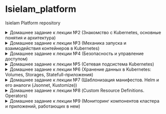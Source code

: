 # IsieIam_platform
IsieIam Platform repository

<details>
<summary>Домашнее задание к лекции №2 (Знакомство с Kubernetes, основные понятия и архитектура)
</summary>

### Предзадание:
 - создана ветка kubernetes-prepare, в ней:
 - добавлен .travis.yml
 - добавлен шаблон для описания PR
 - добавлен .github/auto_assign.yml
 - создан PR к ветке main

### Задание:
 - установлен minikube (sudo -E minikube start --driver=none)
 - minikube ssh для выбранного способа старта не работает, т.к. vm как таковой нет, в вышестоящем запуске миникуб запускается в docker
 - установлен k8s dashboard и k9s

```
Для получения token для dashboard использовать:
kubectl get secrets -n kubernetes-dashboard
kubectl describe secret kubernetes-dashboard-token-**** -n kubernetes-dashboard
```

 - Проверено удаление системных подов: выжили не все - storage-provisioner сгинул навсегда.

```
coredns-f9fd979d6-48jsj - контролируется replica-set
kube-proxy-c4zf9 - контролируется DaemonSet/kube-proxy
Остальные поды контролируются - Node/isie-virtualbox, они являются static pods и контролируются kubelet, доп инфо тут:
  https://kubernetes.io/docs/tasks/configure-pod-container/static-pod/
их yml хранятся в /etc/kubernetes/manifest/
```

 - Создан dockerfile для запуска nginx, в него помещен измененный дефолтный конфиг и простой homework.html для тестов.
 - В dockerfile добавлены команды для запуска nginx от пользователя с uid 1001, самого nginx на 8000 порту и root каталогом /app
 - Собран и запушен в hub.docker.com образ.

```
для сборки и пуша использовать:
sudo docker build -t isieiam/nginx-test:1.0 .
sudo docker push isieiam/nginx-test:1.0
```

 - Написан web-pod.yaml и применен в миникуб

```
для установки пода из файла:
kubectl apply -f web-pod.yaml
для получения yaml пода:
kubectl get pod web -o yaml
альтернативно - вывод описания пода
kubectl describe pod web
```

 - Добавлен к под-у web init контейнер, который скачивает статику с https://tinyurl.com/otus-k8s-intro и которое через volume попадает к nginx в его рутовую директорию.

```
для проверки и проброса порта наружу:
kubectl port-forward --address 0.0.0.0 pod/web 8000:8000
```

 - Hipster-shop - склонирован репо, собран и запушен в hub.docker.com frontend

```
для сборки и пуша фронта:
sudo docker build -t isieiam/hipster-front:1.0 .
sudo docker push isieiam/hipster-front:1.0
генерация манифестов средствами kubectl:
kubectl run frontend --image isieiam/hipster-front:1.0 --restart=Never --dry-run=true -o yaml > frontend-pod.yaml
```

### Задание со *:

> Выясните причину, по которой pod frontend находится в статусе Error

Причина в том что он не может найти переменные окружения:

```
panic: environment variable "PRODUCT_CATALOG_SERVICE_ADDR" not set
```

> Создайте новый манифест frontend-pod-healthy.yaml...В результате, после применения исправленного манифеста pod frontend должен находиться в статусе Running...Поместите исправленный манифест frontend-pod-healthy.yaml в директорию kubernetes-intro

Добавлены переменные окружения из https://github.com/GoogleCloudPlatform/microservices-demo/blob/master/kubernetes-manifests/frontend.yaml. 
Создан frontend-pod-healthy.yaml - в результате под запускается - все ок.

</details>

<details>
<summary>Домашнее задание к лекции №3 (Механика запуска и взаимодействия контейнеров в Kubernetes)
</summary>

### Задание:
- Развернут кластер через kind
- Проверено создание на практике replica-set
- Проверена на практике работа с deployment
- Проверено на практике использование probes
- Развернут node-exporter через daemonset на всех нодах кластера, включая master

> Руководствуясь материалами лекции опишите произошедшую ситуацию, почему обновление ReplicaSet не повлекло обновление запущенных pod? 

ответ из лекции: потому что ReplicationController "НЕ проверяет соответствие запущенных Podов шаблону"

- Вспомогательные команды:

```
- получить поды по метке:
kubectl get pods -l app=frontend
- получить реплики:
kubectl get rs
- масштабирование реплики
kubectl scale replicaset frontend --replicas=3
- отследить развертывание реплики по метке:
kubectl apply -f frontend-replicaset.yaml | kubectl get pods -l app=frontend -w
- откат deployment-a:
kubectl rollout undo deployment paymentservice --to-revision=1 | kubectl get rs -l app=paymentservice -w
```

### Задание со * №1:

> С использованием параметров maxSurge и maxUnavailable самостоятельно реализуйте два следующих сценария развертывания:

```
Аналог blue-green:
1. Развертывание трех новых pod
2. Удаление трех старых pod
Reverse Rolling Update:
1. Удаление одного старого pod
2. Создание одного нового pod
```

Созданы:
- paymentservice-deployment-bg.yaml
- paymentservice-deployment-reverse.yaml

### Задание со * №2:

> Найдите в интернете или напишите самостоятельно манифест node-exporter-daemonset.yaml для развертывания DaemonSet с Node Exporter

- в инете найдено здесь https://github.com/shevyf/prom_on_k8s_howto/blob/master/node-exporter-daemonset.yml
- актуализировано под текущую версию api и убраны некоторые навороты - см node-exporter-daemonset.yaml
- метрики собираются

### Задание со **:

>Найдите способ модернизировать свой DaemonSet таким образом, чтобы Node Exporter был развернут как на master, так и на worker нодах (конфигурацию самих нод изменять нельзя)

Пример можно найти в мануале: https://kubernetes.io/docs/concepts/workloads/controllers/daemonset/

```
tolerations: # this toleration is to have the daemonset runnable on master nodes remove it if your masters can't run pods
  - key: node-role.kubernetes.io/master
    effect: NoSchedule
```

Параметр добавлен в node-exporter-daemonset.yaml

</details>

<details>
<summary>Домашнее задание к лекции №4 (Безопасность и управление доступом)
</summary>

### Задание:

- Изучено https://kubernetes.io/docs/reference/access-authn-authz/rbac/
- сделаны задания:

#### Задание №1
- Создать Service Account bob, дать ему роль admin в рамках всего кластера
- Создать Service Account dave без доступа к кластеру

#### Задание №2
- Создать Namespace prometheus
- Создать Service Account carol в этом Namespace
- Дать всем Service Account в Namespace prometheus возможность делать get, list, watch в отношении Pods всего кластера

#### Задание №3
- Создать Namespace dev
- Создать Service Account jane в Namespace dev
- Дать jane роль admin в рамках Namespace dev
- Создать Service Account ken в Namespace dev
- Дать ken роль view в рамках Namespace dev

#### Шпаргалка:
- ClusterRole не принадлежит ни одному namespace
- ClusterRole - роль на весь кластер
- Role - роль только на неймспейс
- И с ролями надо внимательно - могут существовать одноименные роли на кластер и в неймспейсе
- FAQ по биндингу:

```
apiVersion: rbac.authorization.k8s.io/v1
# Этот биндинг дает ползователю "jane" роль pod-reader  в "default" неймспейсе
# Роль  "pod-reader" должна в этом неймспейсе существовать.
kind: RoleBinding
metadata:
  name: read-pods    # придумываем название биндингу
  namespace: default # создаем биндинг именно в default
subjects:            # кому даем права
                     # можно указать нескользо "subject"
- kind: User
  name: jane         # имя пользователя регистрозависимое
  apiGroup: rbac.authorization.k8s.io
roleRef:             # указываем одну роль которую дадим верхним пользователям или сервисаккаунтам
  kind: Role         # либо  Role, либо ClusterRole
  name: pod-reader   # должно быть имя существующей Role или ClusterRole
  apiGroup: rbac.authorization.k8s.io
```

</details>

<details>
<summary>Домашнее задание к лекции №5 (Сетевая подсистема Kubernetes)
</summary>

### Задание:

- ветка kubernets-network, рабочий каталог kubernetes-network
- добавлены и проверена работоспособность readinessProbe и livenessProbe в web-pod.yml
- создан deployment под наше приложение web, добавлена strategy, с параметрами maxSurge и maxUnavailable есть пример в прошлой Д/З в задании с *
- изучены service c clusterip, а также наложение его создания на iptables
- переключен kube-proxy на ipvs, установлен и настроен metallb, изучено применение service loadbalancer

```
Для получения прямого доступа с локальной машины до сервисов
узнаем ip minikube: minikube ip (192.168.49.2)
при создании указывали подсетку для ext адресов или смотрим ext адрес у нужного нам сервиса 
и дальше прописываем маршрут на локальной машине для доступа к сервисам ip route add 172.17.255.0/24 via 192.168.49.2

Альтернативно можно пробрасывать любые порты на сущности вида pod, deployment, service:
kubectl port-forward service/web-svc-lb 5555:5555
kubectl port-forward deployment/web 5555:8000
```

- Установлен Ingress-COntroller в виде nginx с использованием metallb (никогда так делать больше не буду, чет слишком сложно)
- Создан headless сервис и ingress для нашего сервиса (web-svc-headless.yaml, web-ingress.yaml )


### Самопроверка:

>Вопрос для самопроверки:
>1. Почему следующая конфигурация валидна, но не имеет смысла?

```
livenessProbe:
 exec:
 command:
 - 'sh'
 - '-c'
 - 'ps aux | grep my_web_server_process'
```

С точки зрения проверки работоспопобсноти сайта - наличие процесса веб-сервера не гарантирует работоспособность сайта.
Grep: the grep manual at the exit status section report: EXIT STATUS The exit status is 0 if selected lines are found, and 1 if not found.
Т.е. grep вернет 0 если процесс есть и не 1 если его нет.

>2. Бывают ли ситуации, когда она все-таки имеет смысл?

Бывают - например когда у нас какое-нибудь легаси приложение или когда в одном контейнере надо мониторить допустим два процесса(entrypoint отвечает за основное), а liveness смотрит допустим на второе и падение второго тоже критично.

### Задание со * №1:

> 1. Сделайте сервис LoadBalancer , который откроет доступ к CoreDNS снаружи кластера (позволит получать записи через внешний IP). Например, nslookup web.default.cluster.local 172.17.255.10 .
> 2. Поскольку DNS работает по TCP и UDP протоколам - учтите это в конфигурации. Оба протокола должны работать по одному и тому же IPадресу балансировщика.
> 3. Полученные манифесты положите в подкаталог ./coredns

Релизовано, см ./kubernetes-network/ext-coredns-svc.yaml

Правда есть момент - сам сервис позволяет резолвить как имена так и обратный просмотр, но что интересно, у меня имена резолвились только в виде ip_address.web.default.cluster.local, почему они так генерились непонятно.

Подсказка: см https://metallb.universe.tf/usage/#ip-address-sharing

### Задание со * №2: Ingress для Dashboard

> Добавьте доступ к kubernetes-dashboard через наш Ingress-прокси:
> 1. Cервис должен быть доступен через префикс /dashboard ).
> 2. Kubernetes Dashboard должен быть развернут из официального манифеста. Актуальная ссылка есть в .
> 3. Написанные вами манифесты положите в подкаталог ./dashboard

Установлен kubernetes-dashboard: https://github.com/kubernetes/dashboard

```
kubectl apply -f https://raw.githubusercontent.com/kubernetes/dashboard/v2.1.0/aio/deploy/recommended.yaml
```

Написан манифест: ./kubernetes-network/dashboard/dashboard-ingress.yaml Проверена работоспособность - все ок.

Для выковыривания токена можно использовать, подставив нужное имя пода: 

```
kubectl describe secret kubernetes-dashboard-token-t5qnb -n kubernetes-dashboard
```

### Задание со * №3: Canary для Ingress

> Перенаправление части трафика на выделенную группу подов должно происходить по HTTP-заголовку.
> Естественно, что вам понадобятся 1-2 "канареечных" пода. 
> Написанные манифесты положите в подкаталог ./canary

В каталоге ./kubernetes-network/canary созданы два типа файлов: deployment, service, ingress для main приложения и для canary.

Выполняем kubectl apply -f ./ в каталоге canary. В реузльтате получаем два приложения.

Основной интерес представляе web-ingress-canary.yaml - в нем задаются основные параметры канарейки:

```
    nginx.ingress.kubernetes.io/canary: "true"                  # включает режим канарейки для nginx для нашего правила
    nginx.ingress.kubernetes.io/canary-by-header: "canary"      # вариант №1: задаем header имя по которому будем проверять идти нам в канарейку или нет
    nginx.ingress.kubernetes.io/canary-by-header-value: "true"  #             задаем header значение
    #nginx.ingress.kubernetes.io/canary-weight: "50"            # вариант №2: задаем в % соотношении запросов между промом и канарейкой кого и ск-ко - не совместимо с вариантом №1
```

Проверить что canary работает, т.е. на него идет трафик для нашего приложения - можно на выводе index.html по host name - там будет имя пода: main для основного приложения, canary для канарейки.

Подробности по настройке можно найти тут: https://github.com/kubernetes/ingress-nginx/blob/master/docs/user-guide/nginx-configuration/annotations.md#canary

### Доп инфо:

- на 20 версии кубера и докера заработало minikube ssh
- для запуска minikube: minikube start --vm-driver=docker  (причем по дефолту теперь оно запускается с vm в виде docker)
- Остановка: minikube stop
- Удаление кластера: minikube delete
- Установка дашборда: minikube dashboard
- Установка ингресса: minikube addons enable ingress
- Получение адреса minikube: minikube ip

</details>

<details>
<summary>Домашнее задание к лекции №6 (Хранение данных в Kubernetes: Volumes, Storages, Statefull-приложения)
</summary>

### Задание:

- Запущен кластен через kind
- Установлен MinIO (https://min.io) statefulset и service с использованием их манифестов:

```
kubectl apply -f https://raw.githubusercontent.com/express42/otus-platformsnippets/master/Module-02/Kuberenetes-volumes/minio-statefulset.yaml
kubectl apply -f https://raw.githubusercontent.com/express42/otus-platformsnippets/master/Module-02/Kuberenetes-volumes/minio-headless-service.yaml
```

- Манифесты сохранены в каталог: ./kubernetes-volumes
- Замучаны pv и pvc в разных способах создания и удаления, а также применения политик.
- Изучено как это хранится на диске с учетом stadard плагина kind и minikube
- Для запуска minio можно использовать: kubectl port-forward statefulsets/minio 9000:9000
- Опробовано использование самого minio
- На будущее есть некая то ли фича, то ли баг(по крайней мере офф документации k8s поведение явно противоречит, то это же плагин :) ):

>Интересный момент поймал на kind(да и minikube также ведет себя) с volume(домашка с minio): 
>если попытаться удалить PV(policy deleted) при существующем PVC, PV перейдет в terminated 
>как описано например тут https://kubernetes.io/docs/concepts/storage/persistent-volumes/#storage-object-in-use-protection), 
>но когда удалить PVC после этого, PV удалится, но данные по факту останутся в каталоге докера(в volumes) несмотря на политику. 
>Если же удалить изначально PVC, то и PV и данные удалятся(считаем что сам ss minio во всех случаях уже убит).  

### Задание со *

>В конфигурации нашего StatefulSet данные указаны в открытом виде, что не безопасно.
> Поместите данные в и настройте конфигурацию на их использование.

Написан манифест для secret. Сами secret закодированы base64. В существующие манифест statefulset добавлено использование secret.

</details>


<details>
<summary>Домашнее задание к лекции №7 (Шаблонизация манифестов. Helm и его аналоги (Jsonnet, Kustomize))
</summary>

### Задание:

- В этом задании есть небольшая инструкция по google cloud platform.(само облако осталось с прошлого курса)
- Создан k8s в GCP
- Обновлен helm3 до актуальной версии.

```
т.к. часть версий helm чартов из старого репа, то обзовем:
старые: helm repo add stable-old https://charts.helm.sh/stable
новые:  helm repo add stable https://kubernetes-charts.storage.googleapis.com
```

- Установлен nginx ingress через helm:

```
kubectl create ns nginx-ingress
helm upgrade --install nginx-ingress stable-old/nginx-ingress --wait \
 --namespace=nginx-ingress \
 --version=1.41.3
```

- Установлен cert manager через helm:

```
kubectl create namespace cert-manager
# ставим дополнения:
kubectl apply -f https://github.com/jetstack/cert-manager/releases/download/v1.1.0/cert-manager.crds.yaml -n cert-manager
# ставим сам менеджер
helm install cert-manager jetstack/cert-manager --namespace cert-manager --version v1.1.0
# доп инфо:
https://habr.com/ru/company/flant/blog/496936/
```

- Установлены clusterissures для автоматической выдачи сертификатов используя let's encrypt - см kubernetes-templating/cert-manager. Один файл для прода(реальный сертификат), второй для stage(фейковый сертификат от LE)

```
Для использования потом в ингрессе этих issuer необходимо добавить аннотации и секрет - как на примере ниже(в секрет поместится полученный сертификат):
  tls:
    enabled: true
    secretName: "harbor.35.192.45.27.nip.io"
    #secretName: ""
  ingress:
    hosts:
      core: harbor.35.192.45.27.nip.io
    annotations:
      kubernetes.io/ingress.class: nginx
      kubernetes.io/tls-acme: "true"
      cert-manager.io/cluster-issuer: "letsencrypt-production"
      cert-manager.io/acme-challenge-type: http01
```

- Установлен chartmuseum, на нем проверена корректная выдача сертификата - все ок.

```
kubectl create ns chartmuseum
helm upgrade --install chartmuseum stable-old/chartmuseum --wait \
 --namespace=chartmuseum \
 --version=2.13.2 \
 -f kubernetes-templating/chartmuseum/values.yaml

helm ls -n chartmuseum
```

### Задание со * №1: chartmuseum

>Научитесь работать с chartmuseum
>Опишите в PR последовательность действий, необходимых для добавления туда helm chart's и их установки с использованием chartmuseum как репозитория

Набор команд для использования chartmuseum ниже, вспомогательные ссылки: 
- https://chartmuseum.com/docs/#uploading-a-chart-package
- https://stackoverflow.com/questions/48577211/fail-to-upload-chart-to-chartmuseum

Тренироваться будем на чартах реддита с прошлых заданий:

```
# Для начала ставим плагин позволяющий пушить в какой-либо хелм репо:
helm plugin install https://github.com/chartmuseum/helm-push.git
# создаем пакет чарта (на выходе получим архив такой же как и при сборе зависимостей)
helm package .
# добавляем музей как репо для хелма:
helm repo add my-chartmuseum https://chartmuseum.34.68.65.51.nip.io
# пушим
helm push reddit/ my-chartmuseum
# обновляем:
helm repo update
# проверяем:
helm search repo reddit
NAME                 	CHART VERSION	APP VERSION	DESCRIPTION                   
my-chartmuseum/reddit	0.1.0        	           	OTUS sample reddit application
# и при необходимости можно поставить:
helm upgrade --install reddit my-chartmuseum/reddit
```

### Самостоятельное задание  №1: harbor

- Добавляем репо: helm repo add harbor https://helm.goharbor.io
- Создаем namespace: kubectl create ns harbor
- Устанавливаем, перед этим подготовив кастомные переменные:

```
helm upgrade --install harbor harbor/harbor --wait \
 --namespace=harbor \
 -f kubernetes-templating/harbor/values.yaml
```

- Реквизиты по умолчанию - admin/Harbor12345
- Был какой непонятный глюк что сервис не пускал себя с паролем при включенном tls, спустя неделю при тех же настройках все запустилось.

### Задание со * №2: Используем helmfile

> Опишите установку nginx-ingress, cert-manager и harbor в helmfile
> Приложите получившийся helmfile.yaml и другие файлы (при их наличии) в директорию kubernetes-templating/helmfile

- Написан файл: kubernetes-templating/helmfile/helmfile.yaml
- Для установки богатства из файла достаточно использовать helmfile sync в каталоге с файлом, единственно потом придется запустить повторно проставив корректный ext-ip ингресса(т.к. используется внешний сервис для генерации dns по ip).
- Есть момент: если существуют какие-то одноименные ресурсы оно выдаст ошибку и не поставится (например crd от cred-manager), но это справедливо и для любой установки любого чарта к существующим ресурсам в k8s.


### Задание: Создаем свой helm chart

- создан helm-chart для hipster-shop, запущен, работает(для gcp чтобы пробросить nodeport - надо зайти в gui найти сервис и там будет команда для forwarding).
- вынесен frontend в отдельный чарт - проверена работоспособность через  ingress - все ок.
- параметризован чарт frontend и добавлен в зависимости к основному чарту hipster-shop (не забываем, что из чарта HS фронтенд удален)
- Шпаргалка:

```
# создаем namespace для магазина:
kubectl create ns hipster-shop
# основная команда helm для разворачивания:
helm upgrade --install hipster-shop kubernetes-templating/hipster-shop --namespace hipster-shop
# обновить зависимости для чарта:
helm dep update kubernetes-templating/hipster-shop
# ставим чарт с переопределением входных значений (в данном случае они же и являются дефолтными :))
helm upgrade --install frontend kubernetes-templating/frontend --namespace hipster-shop -f kubernetes-templating/frontend/values.yaml
# удалить релиз:
helm delete frontend --namespace hipster-shop
```

### Задание со * №3: 

>Выберите сервисы, которые можно установить как зависимости, используя community chart's. Например, это может быть Redis.

- Вынесен redis из чарта hipster-shop и переведен на community чарт - в файле chart.yaml указана зависимость на внешний чарт с redis.
- добавлены доп переменные для redis(для упрощения запуска) и для сервиса cartservice(параметризован адрес redis) - см kubernetes-templating/hipster-shop/values.yaml
- удален deployment и service от redis из основного файла hipster-shop
- проверена работоспособность - все ок.

### Необязательное задание: Работа с helm-secrets

плагин переехал на новое место, то ставим плагин для секретов: 

```
helm plugin install https://github.com/jkroepke/helm-secrets
```

Инструкция по подготовке и шифрованию секретов:

```
генерим ключ:
gpg --full-generate-key
спросит пароль на закрытый и будет храиться где-то в домашнем каталоге - путь будет в выводе, как и имя ключа (много-много символов)
Для зашифровки:
sops -e -i --pgp 22CF5819B008C76172A3E90E9AD1DCB723941D38 secrets.yaml
Для расшифровки:
# helm secrets
helm secrets view secrets.yaml
# sops
sops -d secrets.yaml
и нужно будет ввести пароль закрытого ключа.
```

использование:

```
helm secrets upgrade --install frontend kubernetes-templating/frontend --namespace
hipster-shop \
 -f kubernetes-templating/frontend/values.yaml \
 -f kubernetes-templating/frontend/secrets.yaml
```

### Проверка: залить все чарты в harbor

- Мануал по подключению harbor как чарт репо: https://goharbor.io/docs/1.10/working-with-projects/working-with-images/managing-helm-charts/
- создан kubernetes-templating/repo.sh для добавления репо харбора.
- Далее как с музеем:

```
# добавляем репо (дублирую sh, чтобы не искать), кстати в отличие от музея - харбор хочет авторизацию и chartrepo обязательный путь после имени хоста
helm repo add templating --username=admin --password=Harbor12345 https://harbor.35.192.45.27.nip.io/chartrepo
helm push hipster-shop/ templating
helm push frontend/ templating
helm repo update
helm search repo hipster-shop
```

### Задание: kubecfg

- установлен kubecfg
- вынесены из основного чарта hipster-shop длва сервиса: paymentservice и shippingservice (deployment и service)
- создан services.jsonnet шаблон для генерации компонентов двух сервисов
- чем хорош jsonnet - им удобно генерить компоненты большого множества почти одинаковых сервисов, во всех остальных случаях это боль - достаточно посмотреть на файл.
- kubecfg/jsonnet очень сильно зависят от версии k8s и соответствующего ей версии библиотеки libsonnet - если не сходятся - можно легко нарваться на несовместимость версий сущностей k8s.
- библиотека libsonnet взята с какой-то ветки и положена локально, т.к. удаленно не скачивалось.
- для проверки указанных шаблонов: kubecfg show services.jsonnet
- для установки: kubecfg update services.jsonnet --namespace hipster-shop

### Задание со * №4:

>Выберите еще один микросервис из состава hipster-shop и попробуйте использовать другое решение на основе jsonnet, например Kapitan или qbec.

Не делал.

### Самостоятельное задание  №2: Kustomize

>Отпилите еще один (любой) микросервис из all-hipstershop.yaml.yaml и самостоятельно займитесь его kustomизацией.

- отпилен recommendationservice
- созданы yaml для kusomize: kubernetes-templating/kustomize base и override
- в override сделаны две кастомизации: dev и prod 
- dev - по сути является недостающим кусочком для текущей установки hipster-shop. Для установки: kubectl apply -k kubernetes-templating/kustomize/overrides/dev
- prod отличается namespace, label и префиксом
- для просмотра результатов кастомизированных yaml: kubectl kustomize overrides/dev
- доп инфо можно найти тут: https://kubectl.docs.kubernetes.io/references/kustomize/

</details>

<details>
<summary>Домашнее задание к лекции №8 (Custom Resource Definitions. Operators)
</summary>

### Задание:

- Написаны CustomResource и CustomResourceDefinition для mysql оператора
- В crd добавлено описание обязательных полей.
- Внимание, для 20 версии k8s формат crd в kubernetes-operators/deploy/crd.yaml уже deprecated и например validation в таком виде не работает. Рядом лежит crd16.yml, который работает корректно.
- Написана часть логики mysql оператора при помощи python KOPF (каталог kubernetes-operators/build) (кратко за логику отвечает py скрипт, который в рядом лежащие шаблоны подставляет значения от cr)
- Применены crd, запущен оператор/применены его манифесты из deploy каталога/ применер CR (в deploy/deploy-operator.yml указать нужный образ с оператором)
- Есть два варианта запуска, первый дебажный через явный локальный запуск оператора и второй честный с использованием докер образа с оператором.
- Для проверки в дебажном режиме:

```
# применяем crd
kubectl apply -f deploy/crd.yml
# запускаем оператор в каталоге build (для работы не забыть pip3 install kopf/kubernetes)
kopf run mysql-operator.py
# скрипт запустится и в консольке будут его логи
# далее применяем cr
kubectl apply -f deploy/cr.yml
```

- Для проверки по-честному:

```
# применяем crd
kubectl apply -f deploy/crd.yml
# проставляем нужный образ (isieiam/mysql-operator:1.0 или готовый из ДЗ) и применяем соответствующие манифесты:
kubectl apply -f deploy/service-account.yml
kubectl apply -f deploy/role.yml
kubectl apply -f deploy/role-binding.yml
kubectl apply -f deploy/deploy-operator.yml

# далее применяем cr
kubectl apply -f deploy/cr.yml
```
- При этом можем посмотреть на job-ы(видим что restore фелится с ошибкой, т.к. не может найти файлик бекапа, но так и задумано):

```
kubectl get jobs.batch
```

- Для проверки что все работает как надо:

```
#посмотреть что за объекты у нас создались:
kubectl get crd
kubectl get mysqls.otus.homework
kubectl describe mysqls.otus.homework mysql-instance

# для удобства помещаем имя пода в переменную окружения
export MYSQLPOD=$(kubectl get pods -l app=mysql-instance -o jsonpath="{.items[*].metadata.name}")
# создаем табличку в нашей созданной оператором бд и закидываем туда две строчки данных
kubectl exec -it $MYSQLPOD -- mysql -u root -potuspassword -e "CREATE TABLE test (id smallint unsigned not null auto_increment, name varchar(20) not null, constraint pk_example primary key (id) );" otus-database
kubectl exec -it $MYSQLPOD -- mysql -potuspassword -e "INSERT INTO test ( id, name) VALUES ( null, 'some data' );" otus-database
kubectl exec -it $MYSQLPOD -- mysql -potuspassword -e "INSERT INTO test ( id, name ) VALUES ( null, 'some data-2' );" otus-database
# проверяем содержимое:
kubectl exec -it $MYSQLPOD -- mysql -potuspassword -e "select * from test;" otus-database

# проверяем удаление:
kubectl delete mysqls.otus.homework mysql-instance
# PV для mysql должен был удалиться, проверяем
kubectl get pv
# и проверяем что в момент удаления у нас выполнился бекап - джоб должен был отработать
kubectl get jobs.batch

# а теперь самое интересное, создаем инстанс еще раз:
kubectl apply -f deploy/cr.yml

#и смотрим job:
kubectl get jobs.batch
# мы должны увидеть что restore job запустился: он взял бд из бекапа и затолкал его в вновь созданный pv и мы можем проверить это:
export MYSQLPOD=$(kubectl get pods -l app=mysql-instance -o jsonpath="{.items[*].metadata.name}")
kubectl exec -it $MYSQLPOD -- mysql -potuspassword -e "select * from test;" otus-database
```
- для проверки в выводе должно быть что-то такое:

```
:~/otus/IsieIam_platform/kubernetes-operators(kubernetes-operators)$ kubectl get jobs.batch
NAME                         COMPLETIONS   DURATION   AGE
backup-mysql-instance-job    1/1           3s         102s
restore-mysql-instance-job   1/1           3m31s      3m37s
:~/otus/IsieIam_platform/kubernetes-operators(kubernetes-operators)$ export MYSQLPOD=$(kubectl get pods -l app=mysql-instance -o jsonpath="{.items[*].metadata.name}")
:~/otus/IsieIam_platform/kubernetes-operators(kubernetes-operators)$ kubectl exec -it $MYSQLPOD -- mysql -potuspassword -e "select * from test;" otus-database
mysql: [Warning] Using a password on the command line interface can be insecure.
+----+-------------+
| id | name        |
+----+-------------+
|  1 | some data   |
|  2 | some data-2 |
+----+-------------+
```

- внимание - для 20 версии k8s оператор не может удалить PV, чистый тест возможен например на 16:

```
minikube start --vm-driver=docker --kubernetes-version=v1.16.1
```
### Задание со * :

>Исправить контроллер, чтобы он писал в status subresource
>Добавить в контроллер логику обработки изменений CR

не делал - уровень моего кунг-фу в python пока недостаточен для этого :)


</details>

<details>
<summary>Домашнее задание к лекции №9 (Мониторинг компонентов кластера и приложений, работающих в нем)
</summary>

### Задание:

- Выбран 4 уровень :) (Can i play, daddy?), т.к. лучше в Wolfenstein на death incarnate, чем в k8s :D
- взят актуальный чарт уже kube-prometheus-stack: https://github.com/prometheus-community/helm-charts/tree/main/charts/kube-prometheus-stack
- актуализированы values (kubernetes-monitoring/kube-prometheus-stack): включены ingress, настроены хосты для alertmanager, prometheus, grafana на mydomain.com
- ключевой момент, подсмотренный в лекции: необходимо поставить переменную serviceMonitorSelectorNilUsesHelmValues: false  иначе prom будет смотреть только те servicemonitor, у которых есть label поставленные от релиза helm.
- задеплоен чарт prom-a в кластер (в качестве k8s был взят minikube)

```
# шпаргалка по minikube
minikube start --vm-driver=docker
minikube addons enable ingress
minikube stop
minikube delete

# установка прома:
helm upgrade --install prometheus prometheus-community/kube-prometheus-stack -f kubernetes-monitoring/kube-prometheus-stack/values.yaml
```

- взят с первой ДЗ nginx, добавлен в конфиг параметр для его статуса, сбилжен образ isieiam/nginx-test:2.0
- взяты deployment, service, ingress с предыдущей ДЗ с canary для деплоя nginx из пункта выше.
- для доступа в локальный hosts прописаны имена хостов из ингресса и сервисы доступны по адресам:

```
http://prometheus.mydomain.com
http://alertmanager.mydomain.com
http://grafana.mydomain.com
сайт на nginx c логотипом otus: http://ingress.local
страница статуса nginx:         http://ingress.local/basic_status
```
- написаны deployment, service и service monitor для nginx prometheus exporter (доп инфо: https://github.com/nginxinc/nginx-prometheus-exporter)
- что делает exporter - у него параметром указан адрес сервиса nginx и он с nginx-вой страницы со статусом берет метрики и выдает прому в удобоваримом виде.
- для установки nginx и nginx-prometheus-exporter можно использовать kubectl apply -f . в каталоге kubernetes-monitoring/
- С репа nginx-prometheus-exporter взят дашборд для графаны: https://github.com/nginxinc/nginx-prometheus-exporter/tree/master/grafana
- Выглядит оно след образом:
![nginx exporter dashboard](./kubernetes-monitoring/grafana_2021-01-07_18-42-39.png)

</details>

